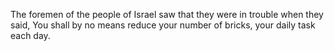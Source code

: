 The foremen of the people of Israel saw that they were in trouble when they said, You shall by no means reduce your number of bricks, your daily task each day.
